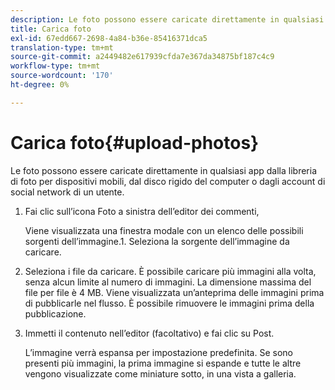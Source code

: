 ```yaml
---
description: Le foto possono essere caricate direttamente in qualsiasi app dalla libreria di foto per dispositivi mobili, dal disco rigido del computer o dagli account di social network di un utente.
title: Carica foto
exl-id: 67edd667-2698-4a84-b36e-85416371dca5
translation-type: tm+mt
source-git-commit: a2449482e617939cfda7e367da34875bf187c4c9
workflow-type: tm+mt
source-wordcount: '170'
ht-degree: 0%

---
```


# Carica foto{#upload-photos}

Le foto possono essere caricate direttamente in qualsiasi app dalla libreria di foto per dispositivi mobili, dal disco rigido del computer o dagli account di social network di un utente.

1. Fai clic sull’icona Foto a sinistra dell’editor dei commenti,

   Viene visualizzata una finestra modale con un elenco delle possibili sorgenti dell’immagine.1. Seleziona la sorgente dell’immagine da caricare.
1. Seleziona i file da caricare. È possibile caricare più immagini alla volta, senza alcun limite al numero di immagini. La dimensione massima del file per file è 4 MB. Viene visualizzata un’anteprima delle immagini prima di pubblicarle nel flusso. È possibile rimuovere le immagini prima della pubblicazione.
1. Immetti il contenuto nell’editor (facoltativo) e fai clic su Post.

   L’immagine verrà espansa per impostazione predefinita. Se sono presenti più immagini, la prima immagine si espande e tutte le altre vengono visualizzate come miniature sotto, in una vista a galleria.
